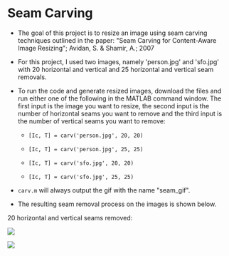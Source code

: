 # Seam Carving

- The goal of this project is to resize an image using seam carving techniques outlined in the paper: "Seam Carving for Content-Aware Image Resizing"; Avidan, S. & Shamir, A.; 2007

- For this project, I used two images, namely 'person.jpg' and 'sfo.jpg' with 20 horizontal and vertical and 25 horizontal and vertical seam removals.

- To run the code and generate resized images, download the files and run either one of the following in the MATLAB command window. The first input is the image you want to resize, the second input is the number of horizontal seams you want to remove and the third input is the number of vertical seams you want to remove:

  - `[Ic, T] = carv('person.jpg', 20, 20)`
  
  - `[Ic, T] = carv('person.jpg', 25, 25)`
  
  - `[Ic, T] = carv('sfo.jpg', 20, 20)`
  
  - `[Ic, T] = carv('sfo.jpg', 25, 25)`
 
 - `carv.m` will always output the gif with the name "seam_gif".
 
 - The resulting seam removal process on the images is shown below.
 
 20 horizontal and vertical seams removed:
 
 ![](Images/person_20.gif)
 
 ![](Images/sfo_20.gif)

